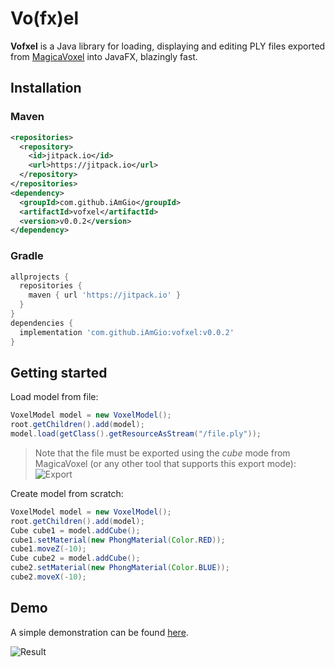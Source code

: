 # Vo(fx)el
**Vofxel** is a Java library for loading, displaying and editing PLY files exported from [MagicaVoxel](https://ephtracy.github.io/) into JavaFX, blazingly fast.

## Installation

### Maven
```xml
<repositories>
  <repository>
    <id>jitpack.io</id>
    <url>https://jitpack.io</url>
  </repository>
</repositories>
<dependency>
  <groupId>com.github.iAmGio</groupId>
  <artifactId>vofxel</artifactId>
  <version>v0.0.2</version>
</dependency>
```

### Gradle
```gradle
allprojects {
  repositories {
    maven { url 'https://jitpack.io' }
  }
}
dependencies {
  implementation 'com.github.iAmGio:vofxel:v0.0.2'
}
```

## Getting started
Load model from file:
```java
VoxelModel model = new VoxelModel();
root.getChildren().add(model);
model.load(getClass().getResourceAsStream("/file.ply"));
```

> Note that the file must be exported using the _cube_ mode from MagicaVoxel (or any other tool that supports this export mode):   
![Export](https://i.imgur.com/6jpqJFO.png)
   
Create model from scratch:
```java
VoxelModel model = new VoxelModel();
root.getChildren().add(model);
Cube cube1 = model.addCube();
cube1.setMaterial(new PhongMaterial(Color.RED));
cube1.moveZ(-10);
Cube cube2 = model.addCube();
cube2.setMaterial(new PhongMaterial(Color.BLUE));
cube2.moveX(-10);
```

## Demo
A simple demonstration can be found [here](https://github.com/iAmGio/vofxel/blob/master/src/test/java/eu/iamgio/vofxel/AppTest.java).

![Result](https://i.imgur.com/n6UJCJe.png) 